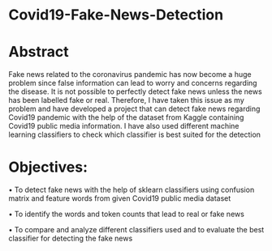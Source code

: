 # Covid19-Fake-News-Detection

# Abstract
Fake news related to the coronavirus pandemic has now become a huge problem since false information can lead to worry and concerns regarding the disease. It is not possible to perfectly detect fake news unless the news has been labelled fake or real. Therefore, I have taken this issue as my problem and have developed a project that can detect fake news regarding Covid19 pandemic with the help of the dataset from Kaggle containing Covid19 public media information. I have also used different machine learning classifiers to check which classifier is best suited for the detection 

# Objectives:

•	To detect fake news with the help of sklearn classifiers using confusion matrix and feature words from given Covid19 public media dataset

•	To identify the words and token counts that lead to real or fake news

•	To compare and analyze different classifiers used and to evaluate the best classifier for detecting the fake news 
